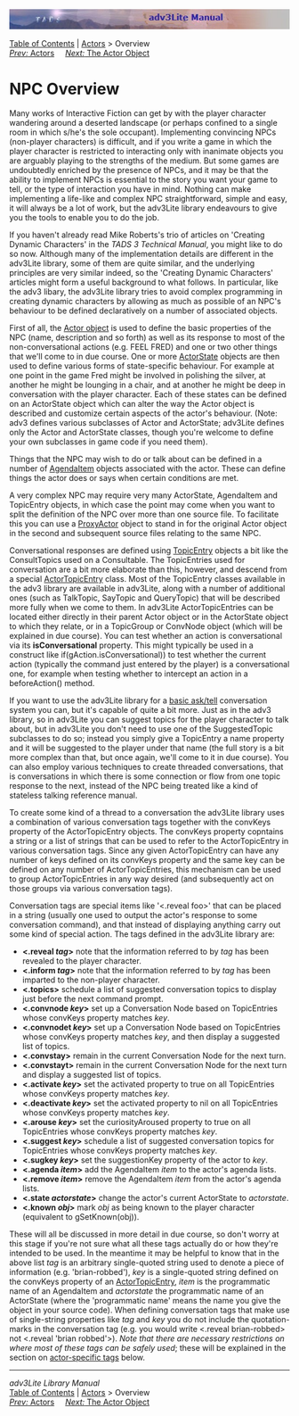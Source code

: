 ---
---
<div class="topbar">

<img src="topbar.jpg" data-border="0" />

</div>

<div class="nav">

<a href="toc.html" class="nav">Table of Contents</a> \|
<a href="actor.html" class="nav">Actors</a> \> Overview  
<span class="navnp"><a href="actor.html" class="nav"><em>Prev:</em> Actors</a>
   
<a href="actorobj.html" class="nav"><em>Next:</em> The Actor Object</a>
    </span>

</div>

<div class="main">

# NPC Overview

Many works of Interactive Fiction can get by with the player character
wandering around a deserted landscape (or perhaps confined to a single
room in which s/he's the sole occupant). Implementing convincing NPCs
(non-player characters) is difficult, and if you write a game in which
the player character is restricted to interacting only with inanimate
objects you are arguably playing to the strengths of the medium. But
some games are undoubtedly enriched by the presence of NPCs, and it may
be that the ability to implement NPCs is essential to the story you want
your game to tell, or the type of interaction you have in mind. Nothing
can make implementing a life-like and complex NPC straightforward,
simple and easy, it will always be a lot of work, but the adv3Lite
library endeavours to give you the tools to enable you to do the job.

If you haven't already read Mike Roberts's trio of articles on 'Creating
Dynamic Characters' in the *TADS 3 Technical Manual*, you might like to
do so now. Although many of the implementation details are different in
the adv3Lite library, some of them are quite similar, and the underlying
principles are very similar indeed, so the 'Creating Dynamic Characters'
articles might form a useful background to what follows. In particular,
like the adv3 libary, the adv3Lite library tries to avoid complex
programming in creating dynamic characters by allowing as much as
possible of an NPC's behaviour to be defined declaratively on a number
of associated objects.

First of all, the [Actor object](actorobj.html) is used to define the
basic properties of the NPC (name, description and so forth) as well as
its response to most of the non-conversational actions (e.g. FEEL FRED)
and one or two other things that we'll come to in due course. One or
more [ActorState](actorstate.html) objects are then used to define
various forms of state-specific behaviour. For example at one point in
the game Fred might be involved in polishing the silver, at another he
might be lounging in a chair, and at another he might be deep in
conversation with the player character. Each of these states can be
defined on an ActorState object which can alter the way the Actor object
is described and customize certain aspects of the actor's behaviour.
(Note: adv3 defines various subclasses of Actor and ActorState; adv3Lite
defines only the Actor and ActorState classes, though you're welcome to
define your own subclasses in game code if you need them).

Things that the NPC may wish to do or talk about can be defined in a
number of [AgendaItem](agenda.html) objects associated with the actor.
These can define things the actor does or says when certain conditions
are met.

A very complex NPC may require very many ActorState, AgendaItem and
TopicEntry objects, in which case the point may come when you want to
split the definition of the NPC over more than one source file. To
facilitate this you can use a [ProxyActor](actorobj.html#proxy) object to
stand in for the original Actor object in the second and subsequent
source files relating to the same NPC.

<span id="conversational"></span>

Conversational responses are defined using [TopicEntry](topicentry.html)
objects a bit like the ConsultTopics used on a Consultable. The
TopicEntries used for conversation are a bit more elaborate than this,
however, and descend from a special
[ActorTopicEntry](actortopicentry.html) class. Most of the TopicEntry
classes available in the adv3 library are available in adv3Lite, along
with a number of additional ones (such as TalkTopic, SayTopic and
QueryTopic) that will be described more fully when we come to them. In
adv3Lite ActorTopicEntries can be located either directly in their
parent Actor object or in the ActorState object to which they relate, or
in a TopicGroup or ConvNode object (which will be explained in due
course). You can test whether an action is conversational via its
**isConversational** property. This might typically be used in a
construct like <span class="code">if(gAction.isConversational))</span>
to test whether the current action (typically the command just entered
by the player) is a conversational one, for example when testing whether
to intercept an action in a beforeAction() method.

If you want to use the adv3Lite library for a [basic
ask/tell](asktell.html) conversation system you can, but it's capable of
quite a bit more. Just as in the adv3 library, so in adv3Lite you can
suggest topics for the player character to talk about, but in adv3Lite
you don't need to use one of the SuggestedTopic subclasses to do so;
instead you simply give a TopicEntry a name property and it will be
suggested to the player under that name (the full story is a bit more
complex than that, but once again, we'll come to it in due course). You
can also employ various techniques to create threaded conversations,
that is conversations in which there is some connection or flow from one
topic response to the next, instead of the NPC being treated like a kind
of stateless talking reference manual.

To create some kind of a thread to a conversation the adv3Lite library
uses a combination of various conversation tags together with the
convKeys property of the ActorTopicEntry objects. The convKeys property
copntains a string or a list of strings that can be used to refer to the
ActorTopicEntry in various conversation tags. Since any given
ActorTopicEntry can have any number of keys defined on its convKeys
property and the same key can be defined on any number of
ActorTopicEntries, this mechanism can be used to group ActorTopicEntries
in any way desired (and subsequently act on those groups via various
conversation tags).

<span id="convtags"></span>

Conversation tags are special items like '\<.reveal foo\>' that can be
placed in a string (usually one used to output the actor's response to
some conversation command), and that instead of displaying anything
carry out some kind of special action. The tags defined in the adv3Lite
library are:

- **\<.reveal *tag*\>** note that the information referred to by *tag*
  has been revealed to the player character.
- **\<.inform *tag*\>** note that the information referred to by *tag*
  has been imparted to the non-player character.
- **\<.topics\>** schedule a list of suggested conversation topics to
  display just before the next command prompt.
- **\<.convnode *key*\>** set up a Conversation Node based on
  TopicEntries whose convKeys property matches *key*.
- **\<.convnodet *key*\>** set up a Conversation Node based on
  TopicEntries whose convKeys property matches *key*, and then display a
  suggested list of topics.
- **\<.convstay\>** remain in the current Conversation Node for the next
  turn.
- **\<.convstayt\>** remain in the current Conversation Node for the
  next turn and display a suggested list of topics.
- **\<.activate *key*\>** set the activated property to true on all
  TopicEntries whose convKeys property matches *key*.
- **\<.deactivate *key*\>** set the activated property to nil on all
  TopicEntries whose convKeys property matches *key*.
- **\<.arouse *key*\>** set the curiosityAroused property to true on all
  TopicEntries whose convKeys property matches *key*.
- **\<.suggest *key*\>** schedule a list of suggested conversation
  topics for TopicEntries whose convKeys property matches *key*.
- **\<.sugkey *key*\>** set the suggestionKey property of the actor to
  *key*.
- **\<.agenda *item*\>** add the AgendaItem *item* to the actor's agenda
  lists.
- **\<.remove *item*\>** remove the AgendaItem *item* from the actor's
  agenda lists.
- **\<.state *actorstate*\>** change the actor's current ActorState to
  *actorstate*.
- **\<.known *obj*\>** mark *obj* as being known to the player character
  (equivalent to gSetKnown(obj)).

These will all be discussed in more detail in due course, so don't worry
at this stage if you're not sure what all these tags actually do or how
they're intended to be used. In the meantime it may be helpful to know
that in the above list *tag* is an arbitrary single-quoted string used
to denote a piece of information (e.g. 'brian-robbed'), *key* is a
single-quoted string defined on the convKeys property of an
[ActorTopicEntry](actortopicentry.html), *item* is the programmatic name
of an AgendaItem and *actorstate* the programmatic name of an ActorState
(where the 'programmatic name' means the name you give the object in
your source code). When defining conversation tags that make use of
single-string properties like *tag* and *key* you do not include the
quotation-marks in the conversation tag (e.g. you would write
<span class="code">\<.reveal brian-robbed\></span> not
<span class="code">\<.reveal 'brian robbed'\></span>). *Note that there
are necessary restrictions on where most of these tags can be safely
used*; these will be explained in the section on [actor-specific
tags](tags.html) below.

</div>

------------------------------------------------------------------------

<div class="navb">

*adv3Lite Library Manual*  
<a href="toc.html" class="nav">Table of Contents</a> \|
<a href="actor.html" class="nav">Actors</a> \> Overview  
<span class="navnp"><a href="actor.html" class="nav"><em>Prev:</em> Actors</a>
   
<a href="actorobj.html" class="nav"><em>Next:</em> The Actor Object</a>
    </span>

</div>
